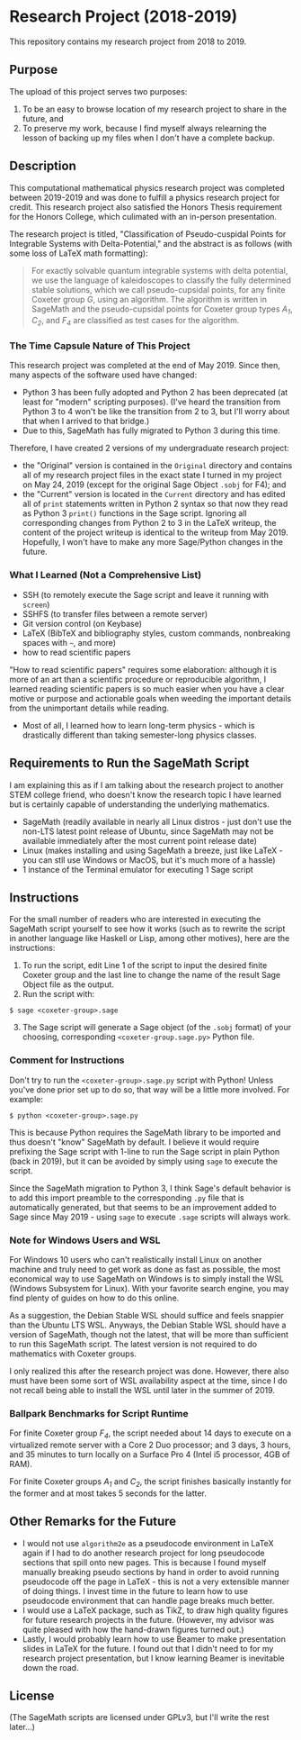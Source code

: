 # Research Project (2018-2019)

This repository contains my research project from 2018 to 2019.

## Purpose

The upload of this project serves two purposes:

1.  To be an easy to browse location of my research project to share in the future, and
2.  To preserve my work, because I find myself always relearning the lesson of backing up my files when I don't have a complete backup.

## Description

This computational mathematical physics research project was completed between 2019-2019 and was done to fulfill a physics research project for credit.  This research project also satisfied the Honors Thesis requirement for the Honors College, which culimated with an in-person presentation.

The research project is titled, "Classification of Pseudo-cuspidal Points for Integrable Systems with Delta-Potential," and the abstract is as follows (with some loss of LaTeX math formatting):

> For exactly solvable quantum integrable systems with delta potential, we use the language of kaleidoscopes to classify the fully determined stable solutions, which we call pseudo-cupsidal points, for any finite Coxeter group *G*, using an algorithm. The algorithm is written in SageMath and the pseudo-cupsidal points for Coxeter group types *A<sub>1</sub>*, *C<sub>2</sub>*, and *F<sub>4</sub>* are classified as test cases for the algorithm.

### The Time Capsule Nature of This Project

This research project was completed at the end of May 2019.  Since then, many aspects of the software used have changed:

* Python 3 has been fully adopted and Python 2 has been deprecated (at least for "modern" scripting purposes).  (I've heard the transition from Python 3 to 4 won't be like the transition from 2 to 3, but I'll worry about that when I arrived to that bridge.)
* Due to this, SageMath has fully migrated to Python 3 during this time.

Therefore, I have created 2 versions of my undergraduate research project:

* the "Original" version is contained in the `Original` directory and contains all of my research project files in the exact state I turned in my project on May 24, 2019 (except for the original Sage Object `.sobj` for F4); and
* the "Current" version is located in the `Current` directory and has edited all of `print` statements written in Python 2 syntax so that now they read as Python 3 `print()` functions in the Sage script.  Ignoring all corresponding changes from Python 2 to 3 in the LaTeX writeup, the content of the project writeup is identical to the writeup from May 2019.  Hopefully, I won't have to make any more Sage/Python changes in the future.

### What I Learned (Not a Comprehensive List)

* SSH (to remotely execute the Sage script and leave it running with `screen`) 
* SSHFS (to transfer files between a remote server)
* Git version control (on Keybase)
* LaTeX (BibTeX and bibliography styles, custom commands, nonbreaking spaces with `~`, and more)
* how to read scientific papers

"How to read scientific papers" requires some elaboration: although it is more of an art than a scientific procedure or reproducible algorithm, I learned reading scientific papers is so much easier when you have a clear motive or purpose and actionable goals when weeding the important details from the unimportant details while reading.

* Most of all, I learned how to learn long-term physics - which is drastically different than taking semester-long physics classes.

## Requirements to Run the SageMath Script

I am explaining this as if I am talking about the research project to another STEM college friend, who doesn't know the research topic I have learned but is certainly capable of understanding the underlying mathematics.

* SageMath (readily available in nearly all Linux distros - just don't use the non-LTS latest point release of Ubuntu, since SageMath may not be available immediately after the most current point release date)
* Linux (makes installing and using SageMath a breeze, just like LaTeX - you can stll use Windows or MacOS, but it's much more of a hassle)
* 1 instance of the Terminal emulator for executing 1 Sage script

## Instructions

For the small number of readers who are interested in executing the SageMath script yourself to see how it works (such as to rewrite the script in another language like Haskell or Lisp, among other motives), here are the instructions:

1.  To run the script, edit Line 1 of the script to input the desired finite Coxeter group and the last line to change the name of the result Sage Object file as the output.
2.  Run the script with:
```
$ sage <coxeter-group>.sage
```
3.  The Sage script will generate a Sage object (of the `.sobj` format) of your choosing, corresponding `<coxeter-group.sage.py>` Python file.

### Comment for Instructions

Don't try to run the `<coxeter-group>.sage.py` script with Python!  Unless you've done prior set up to do so, that way will be a little more involved.  For example:
```
$ python <coxeter-group>.sage.py
```

This is because Python requires the SageMath library to be imported and thus doesn't "know" SageMath by default.  I believe it would require prefixing the Sage script with 1-line to run the Sage script in plain Python (back in 2019), but it can be avoided by simply using `sage` to execute the script.

Since the SageMath migration to Python 3, I think Sage's default behavior is to add this import preamble to the corresponding `.py` file that is automatically generated, but that seems to be an improvement added to Sage since May 2019 - using `sage` to execute `.sage` scripts will always work.

### Note for Windows Users and WSL

For Windows 10 users who can't realistically install Linux on another machine and truly need to get work as done as fast as possible, the most economical way to use SageMath on Windows is to simply install the WSL (Windows Subsystem for Linux).  With your favorite search engine, you may find plenty of guides on how to do this online.

As a suggestion, the Debian Stable WSL should suffice and feels snappier than the Ubuntu LTS WSL.  Anyways, the Debian Stable WSL should have a version of SageMath, though not the latest, that will be more than sufficient to run this SageMath script.  The latest version is not required to do mathematics with Coxeter groups.

I only realized this after the research project was done.  However, there also must have been some sort of WSL availability aspect at the time, since I do not recall being able to install the WSL until later in the summer of 2019.

### Ballpark Benchmarks for Script Runtime

For finite Coxeter group *F<sub>4</sub>*, the script needed about 14 days to execute on a virtualized remote server with a Core 2 Duo processor; and 3 days, 3 hours, and 35 minutes to turn locally on a Surface Pro 4 (Intel i5 processor, 4GB of RAM).

For finite Coxeter groups *A<sub>1</sub>* and *C<sub>2</sub>*, the script finishes basically instantly for the former and at most takes 5 seconds for the latter.

## Other Remarks for the Future

* I would not use `algorithm2e` as a pseudocode environment in LaTeX again if I had to do another research project for long pseudocode sections that spill onto new pages.  This is because I found myself manually breaking pseudo sections by hand in order to avoid running pseudocode off the page in LaTeX - this is not a very extensible manner of doing things.  I invest time in the future to learn how to use pseudocode environment that can handle page breaks much better.
* I would use a LaTeX package, such as TikZ, to draw high quality figures for future research projects in the future.  (However, my advisor was quite pleased with how the hand-drawn figures turned out.)
* Lastly, I would probably learn how to use Beamer to make presentation slides in LaTeX for the future.  I found out that I didn't need to for my research project presentation, but I know learning Beamer is inevitable down the road.

## License

(The SageMath scripts are licensed under GPLv3, but I'll write the rest later...)

